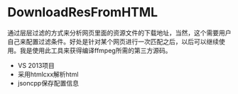 ﻿# DownloadResFromHTML

通过层层过滤的方式来分析网页里面的资源文件的下载地址，当然，这个需要用户自己来配置过滤条件。好处是针对某个网页进行一次匹配之后，以后可以继续使用。我是使用此工具来获得编译ffmpeg所需的第三方源码。

 - VS 2013项目
 - 采用htmlcxx解析html
 - jsoncpp保存配置信息